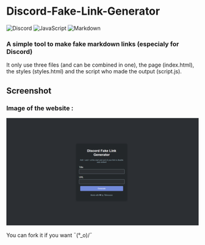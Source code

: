 # Discord-Fake-Link-Generator
![Discord](https://img.shields.io/badge/Discord-%235865F2.svg?style=for-the-badge&logo=discord&logoColor=white)  ![JavaScript](https://img.shields.io/badge/javascript-%23323330.svg?style=for-the-badge&logo=javascript&logoColor=%23F7DF1E)  ![Markdown](https://img.shields.io/badge/markdown-%23000000.svg?style=for-the-badge&logo=markdown&logoColor=white)

### A simple tool to make fake markdown links (especialy for Discord)

It only use three files (and can be combined in one), the page (index.html), the styles (styles.html) and the script who made the output (script.js).



## Screenshot
### Image of the website :
<img src="https://github.com/Soleil-des-chats/Discord-Fake-Link-Generator/raw/main/screenshot.png" alt="Screenshot of the website showing the fields completely blank" width="530">



You can fork it if you want ¯\(°_o)/¯
